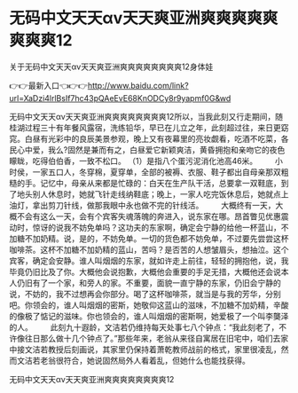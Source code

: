 # 无码中文天天αv天天爽亚洲爽爽爽爽爽爽爽爽12
关于无码中文天天αv天天爽亚洲爽爽爽爽爽爽爽爽12身体娃

👉👉最新入口👈👉👉http://www.baidu.com/link?url=XaDzi4lrlBsIf7hc43pQAeEvE68KnODCy8r9yapmf0G&wd

无码中文天天αv天天爽亚洲爽爽爽爽爽爽爽爽12所以，当我此刻又行走期间，随桂湖过程三十有年餐风露宿，洗练铅华，早已在儿立之年，此刻超过往，来日更窈窕。白昼有光彩中的良辰美景参观，晚上又有夜幕里的亮妆觑看，吃酒不吃菜，各民心中爱，我么?固然是兼而有之，白昼爱它新颖爽洁，黄昏拥抱和亲吻它的夜色矇眬，吃得伯伯香，一致不松口。
（1）是指八个蛋污泥消化池高46米。
　　小时侯，一家五口人，冬穿棉，夏穿单，全部的被褥、衣服、鞋子都出自母亲那双粗糙的手。记忆中，母亲从来都是忙碌的：白天在生产队干活，总要拿一双鞋底，到了地头别人休息时，她就飞针走线纳鞋底；晚上，一家人吃完饭休息后，她就点上油灯，拿出剪刀针线，做那我眼中永也做不完的针线活。
　　大概终有一天，大概不会有这么一天，会有个宾客失魂落魄的奔进入，说东家在哪。昂首瞥见优惠震动时，惊讶的说我不妨免单吗？这功夫的东家啊，确定会宁静的给他一杯蓝山，不加糖不加奶精。说，是的，不妨免单。一切的货色都不妨免单，不过要先尝尝这杯咖啡茶。这杯不加糖不加奶精的蓝山，苦吗？是否苦的人想皱眉头，想抽泣。这个宾客，确定会安静。谁人叫烟烟的东家，就如许走上前往，轻轻的拥抱他，说，我毕竟仍旧比及了你。大概他会说抱歉，大概他会重要的手足无措，大概他还会说本人仍旧有了一个家，和旁人的家。不重要，面貌一直宁静的东家，仍旧会宁静的说，不妨的，我不过想再会你部分。喝了这杯咖啡茶，就当是与我的芳华，分别吧。你领会的，谁人叫烟烟的密斯，她敬仰这蓝山的滋味，不加糖不加奶精，辛酸的像极了惦记的滋味。你也领会的，谁人叫烟烟的密斯啊，她爱极了一个叫李龑泽的人。
　　此刻九十遐龄，文洁若仍维持每天处事七八个钟点：“我此刻老了，不许像往日那么做十几个钟点了。”那些年来，老翁从来径自寓居在旧宅中，咱们去家中接文洁若教授后刻画说，其家里仍保持着萧乾教师战前的格式，家里很凌乱，然而文洁若老翁很符合，她说固然局外人看着乱，但她什么也能找获得。

无码中文天天αv天天爽亚洲爽爽爽爽爽爽爽爽12
